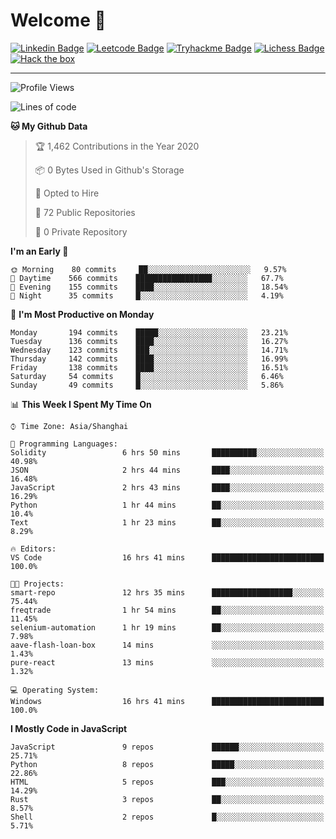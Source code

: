 # Welcome 👋

[![Linkedin Badge](https://img.shields.io/badge/-PedroTorres-blue?style=flat-square&logo=Linkedin&logoColor=white&link=https://www.linkedin.com/in/PedroTorres/)](https://www.linkedin.com/in/pedro-torres-cruz/)
[![Leetcode Badge](https://img.shields.io/badge/profile-leetcode-green)](https://leetcode.com/corfucinas/)
[![Tryhackme Badge](https://img.shields.io/badge/profile-tryhackme-blue)](https://tryhackme.com/p/Corfucinas/)
[![Lichess Badge](https://img.shields.io/badge/challenge_me-lichess-yellow)](https://lichess.org/@/Corfucinas)
[![Hack the box](https://img.shields.io/badge/hack_the_box-profile-red)](https://www.hackthebox.eu/profile/375826)

---

<!--START_SECTION:waka-->
![Profile Views](http://img.shields.io/badge/Profile%20Views-1-blue)

![Lines of code](https://img.shields.io/badge/From%20Hello%20World%20I%27ve%20Written-22.6%20million%20lines%20of%20code-blue)

**🐱 My Github Data** 

> 🏆 1,462 Contributions in the Year 2020
 > 
> 📦 0 Bytes Used in Github's Storage 
 > 
> 💼 Opted to Hire
 > 
> 📜 72 Public Repositories
 > 
> 🔑 0 Private Repository 
 > 
**I'm an Early 🐤** 

```text
🌞 Morning    80 commits     ██░░░░░░░░░░░░░░░░░░░░░░░   9.57% 
🌆 Daytime    566 commits    █████████████████░░░░░░░░   67.7% 
🌃 Evening    155 commits    ████░░░░░░░░░░░░░░░░░░░░░   18.54% 
🌙 Night      35 commits     █░░░░░░░░░░░░░░░░░░░░░░░░   4.19%

```
📅 **I'm Most Productive on Monday** 

```text
Monday       194 commits    █████░░░░░░░░░░░░░░░░░░░░   23.21% 
Tuesday      136 commits    ████░░░░░░░░░░░░░░░░░░░░░   16.27% 
Wednesday    123 commits    ███░░░░░░░░░░░░░░░░░░░░░░   14.71% 
Thursday     142 commits    ████░░░░░░░░░░░░░░░░░░░░░   16.99% 
Friday       138 commits    ████░░░░░░░░░░░░░░░░░░░░░   16.51% 
Saturday     54 commits     █░░░░░░░░░░░░░░░░░░░░░░░░   6.46% 
Sunday       49 commits     █░░░░░░░░░░░░░░░░░░░░░░░░   5.86%

```


📊 **This Week I Spent My Time On** 

```text
⌚︎ Time Zone: Asia/Shanghai

💬 Programming Languages: 
Solidity                 6 hrs 50 mins       ██████████░░░░░░░░░░░░░░░   40.98% 
JSON                     2 hrs 44 mins       ████░░░░░░░░░░░░░░░░░░░░░   16.48% 
JavaScript               2 hrs 43 mins       ████░░░░░░░░░░░░░░░░░░░░░   16.29% 
Python                   1 hr 44 mins        ██░░░░░░░░░░░░░░░░░░░░░░░   10.4% 
Text                     1 hr 23 mins        ██░░░░░░░░░░░░░░░░░░░░░░░   8.29%

🔥 Editors: 
VS Code                  16 hrs 41 mins      █████████████████████████   100.0%

🐱‍💻 Projects: 
smart-repo               12 hrs 35 mins      ██████████████████░░░░░░░   75.44% 
freqtrade                1 hr 54 mins        ██░░░░░░░░░░░░░░░░░░░░░░░   11.45% 
selenium-automation      1 hr 19 mins        ██░░░░░░░░░░░░░░░░░░░░░░░   7.98% 
aave-flash-loan-box      14 mins             ░░░░░░░░░░░░░░░░░░░░░░░░░   1.43% 
pure-react               13 mins             ░░░░░░░░░░░░░░░░░░░░░░░░░   1.32%

💻 Operating System: 
Windows                  16 hrs 41 mins      █████████████████████████   100.0%

```

**I Mostly Code in JavaScript** 

```text
JavaScript               9 repos             ██████░░░░░░░░░░░░░░░░░░░   25.71% 
Python                   8 repos             █████░░░░░░░░░░░░░░░░░░░░   22.86% 
HTML                     5 repos             ███░░░░░░░░░░░░░░░░░░░░░░   14.29% 
Rust                     3 repos             ██░░░░░░░░░░░░░░░░░░░░░░░   8.57% 
Shell                    2 repos             █░░░░░░░░░░░░░░░░░░░░░░░░   5.71%

```



<!--END_SECTION:waka-->
